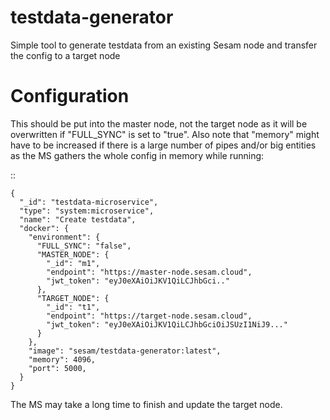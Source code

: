 # testdata-generator
Simple tool to generate testdata from an existing Sesam node and transfer the config to a target node

# Configuration

This should be put into the master node, not the target node as it will be overwritten if "FULL_SYNC" is set to
"true". Also note that "memory" might have to be increased if there is a large number of pipes and/or big entities
as the MS gathers the whole config in memory while running:

::

    {
      "_id": "testdata-microservice",
      "type": "system:microservice",
      "name": "Create testdata",
      "docker": {
        "environment": {
          "FULL_SYNC": "false",
          "MASTER_NODE": {
            "_id": "m1",
            "endpoint": "https://master-node.sesam.cloud",
            "jwt_token": "eyJ0eXAiOiJKV1QiLCJhbGci.."
          },
          "TARGET_NODE": {
            "_id": "t1",
            "endpoint": "https://target-node.sesam.cloud",
            "jwt_token": "eyJ0eXAiOiJKV1QiLCJhbGciOiJSUzI1NiJ9..."
          }
        },
        "image": "sesam/testdata-generator:latest",
        "memory": 4096,
        "port": 5000,
      }
    }


The MS may take a long time to finish and update the target node.
